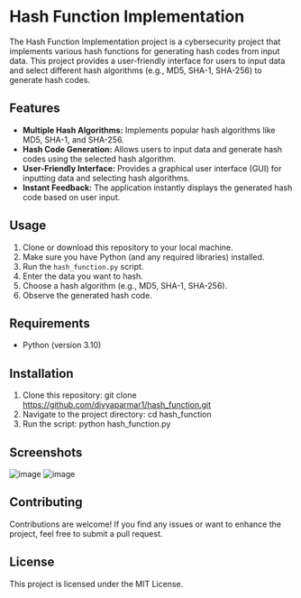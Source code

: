 # Hash Function Implementation

The Hash Function Implementation project is a cybersecurity project that implements various hash functions for generating hash codes from input data. This project provides a user-friendly interface for users to input data and select different hash algorithms (e.g., MD5, SHA-1, SHA-256) to generate hash codes.

## Features

- **Multiple Hash Algorithms:** Implements popular hash algorithms like MD5, SHA-1, and SHA-256.
- **Hash Code Generation:** Allows users to input data and generate hash codes using the selected hash algorithm.
- **User-Friendly Interface:** Provides a graphical user interface (GUI) for inputting data and selecting hash algorithms.
- **Instant Feedback:** The application instantly displays the generated hash code based on user input.

## Usage

1. Clone or download this repository to your local machine.
2. Make sure you have Python (and any required libraries) installed.
3. Run the `hash_function.py` script.
4. Enter the data you want to hash.
5. Choose a hash algorithm (e.g., MD5, SHA-1, SHA-256).
6. Observe the generated hash code.

## Requirements

- Python (version 3.10)

## Installation

1. Clone this repository:
   git clone https://github.com/divyaparmar1/hash_function.git
2. Navigate to the project directory:
   cd hash_function
3. Run the script:
   python hash_function.py
   
## Screenshots
![image](https://github.com/divyaparmar1/hash_function/assets/112643573/d5e9be89-384c-4947-a6d7-64317b1fb337)
![image](https://github.com/divyaparmar1/hash_function/assets/112643573/e33f49ce-c196-48b8-b82b-eb5d1cd50091)

## Contributing
Contributions are welcome! If you find any issues or want to enhance the project, feel free to submit a pull request.

## License
This project is licensed under the MIT License.
